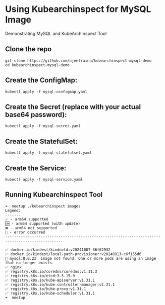 # Using Kubearchinspect for MySQL Image

Demonstrating MySQL and KubeArchInspect Tool

## Clone the repo

```
git clone https://github.com/ajeetraina/kubearchinspect-mysql-demo
cd kubearchinspect-mysql-demo
```


## Create the ConfigMap:

```
kubectl apply -f mysql-configmap.yaml
```

## Create the Secret (replace with your actual base64 password):

```
kubectl apply -f mysql-secret.yaml
```

## Create the StatefulSet:

```
kubectl apply -f mysql-statefulset.yaml
```

## Create the Service:

```
kubectl apply -f mysql-service.yaml
```



## Running Kubearchinspect Tool

```
➜  meetup ./kubearchinspect images
Legend:
-------
✅ - arm64 supported
🆙 - arm64 supported (with update)
❌ - arm64 not supported
🚫 - error occurred
------------------------------------------------------------------------------------------------

✅ docker.io/kindest/kindnetd:v20241007-36f62932
✅ docker.io/kindest/local-path-provisioner:v20240813-c6f155d6
🚫 mysql:8.0.23  Image not found. One or more pods are using an image that no longer exists.
✅ nginx
✅ registry.k8s.io/coredns/coredns:v1.11.3
✅ registry.k8s.io/etcd:3.5.15-0
✅ registry.k8s.io/kube-apiserver:v1.31.1
✅ registry.k8s.io/kube-controller-manager:v1.31.1
✅ registry.k8s.io/kube-proxy:v1.31.1
✅ registry.k8s.io/kube-scheduler:v1.31.1
➜  meetup
```
